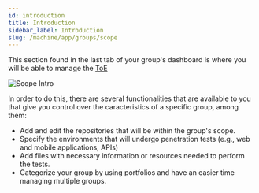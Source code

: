 ```yaml
---
id: introduction
title: Introduction
sidebar_label: Introduction
slug: /machine/app/groups/scope
---
```


This section found in the last tab
of your group's dashboard
is where you will be able to manage
the [ToE](/about/glossary#toe "Target of Evaluation")

![Scope Intro](https://res.cloudinary.com/fluid-attacks/image/upload/v1622211880/docs/web/groups/scope/scope_introduction_rwylbn.webp)

In order to do this,
there are several functionalities
that are available to you
that give you control over
the caracteristics of a specific group,
among them:

- Add and edit the repositories
  that will be within
  the group's scope.
- Specify the environments
  that will undergo penetration tests
  (e.g., web and mobile applications, APIs)
- Add files with necessary information
  or resources needed to perform the tests.
- Categorize your group by using portfolios
  and have an easier time
  managing multiple groups.

